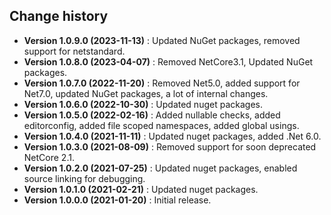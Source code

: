 Change history
--------------

* **Version 1.0.9.0 (2023-11-13)** : Updated NuGet packages, removed support for netstandard.
* **Version 1.0.8.0 (2023-04-07)** : Removed NetCore3.1, Updated NuGet packages.
* **Version 1.0.7.0 (2022-11-20)** : Removed Net5.0, added support for Net7.0, updated NuGet packages, a lot of internal changes.
* **Version 1.0.6.0 (2022-10-30)** : Updated nuget packages.
* **Version 1.0.5.0 (2022-02-16)** : Added nullable checks, added editorconfig, added file scoped namespaces, added global usings.
* **Version 1.0.4.0 (2021-11-11)** : Updated nuget packages, added .Net 6.0.
* **Version 1.0.3.0 (2021-08-09)** : Removed support for soon deprecated NetCore 2.1.
* **Version 1.0.2.0 (2021-07-25)** : Updated nuget packages, enabled source linking for debugging.
* **Version 1.0.1.0 (2021-02-21)** : Updated nuget packages.
* **Version 1.0.0.0 (2021-01-20)** : Initial release.
